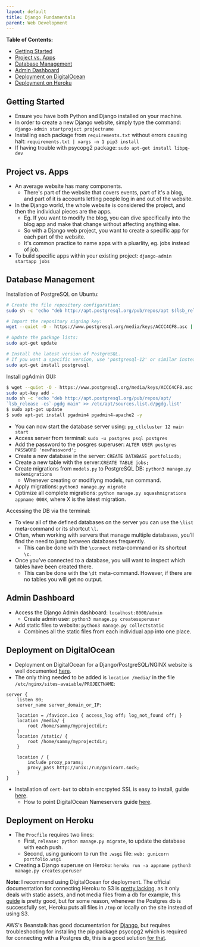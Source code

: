 ```yaml
---
layout: default
title: Django Fundamentals
parent: Web Development
---
```


**Table of Contents:**

- [Getting Started](#getting-started)
- [Project vs. Apps](#project-vs-apps)
- [Database Management](#database-management)
- [Admin Dashboard](#admin-dashboard)
- [Deployment on DigitalOcean](#deployment-on-digitalocean)
- [Deployment on Heroku](#deployment-on-heroku)

## Getting Started

- Ensure you have both Python and Django installed on your machine.
- In order to create a new Django website, simply type the command: `django-admin startproject projectname`
- Installing each package from `requirements.txt` without errors causing halt: `requirements.txt | xargs -n 1 pip3 install`
- If having trouble with psycopg2 package: `sudo apt-get install libpq-dev`

## Project vs. Apps

- An average website has many components.
  - There's part of the website that covers events, part of it's a blog, and part of it is accounts letting people log in and out of the website.
- In the Django world, the whole website is considered the project, and then the individual pieces are the apps.
  - Eg. If you want to modify the blog, you can dive specifically into the blog app and make that change without affecting anything else.
  - So with a Django web project, you want to create a specific app for each part of the website.
  - It's common practice to name apps with a pluarlity, eg. jobs instead of job.
- To build specific apps within your existing project: `django-admin startapp jobs`

## Database Management

Installation of PostgreSQL on Ubuntu:

```bash
# Create the file repository configuration:
sudo sh -c 'echo "deb http://apt.postgresql.org/pub/repos/apt $(lsb_release -cs)-pgdg main" > /etc/apt/sources.list.d/pgdg.list'

# Import the repository signing key:
wget --quiet -O - https://www.postgresql.org/media/keys/ACCC4CF8.asc | sudo apt-key add -

# Update the package lists:
sudo apt-get update

# Install the latest version of PostgreSQL.
# If you want a specific version, use 'postgresql-12' or similar instead of 'postgresql':
sudo apt-get install postgresql
```

Install pgAdmin GUI:

```bash
$ wget --quiet -O - https://www.postgresql.org/media/keys/ACCC4CF8.asc |
sudo apt-key add -
sudo sh -c 'echo "deb http://apt.postgresql.org/pub/repos/apt/
`lsb_release -cs`-pgdg main" >> /etc/apt/sources.list.d/pgdg.list'
$ sudo apt-get update
$ sudo apt-get install pgadmin4 pgadmin4-apache2 -y
```

- You can now start the database server using: `pg_ctlcluster 12 main start`
- Access server from terminal: `sudo -u postgres psql postgres`
- Add the password to the posgres superuser: `ALTER USER postgres PASSWORD 'newPassword';`
- Create a new database in the server: `CREATE DATABASE portfoliodb;`
- Create a new table with the server:`CREATE TABLE jobs;`
- Create migrations from `models.py` to PostgreSQL DB: `python3 manage.py makemigrations`
  - Whenever creating or modifiyng models, run command.
- Apply migrations: `python3 manage.py migrate`
- Optimize all complete migrations: `python manage.py squashmigrations appname 000X`, where X is the latest migration.

Accessing the DB via the terminal:

- To view all of the defined databases on the server you can use the `\list` meta-command or its shortcut `\l`.
- Often, when working with servers that manage multiple databases, you’ll find the need to jump between databases frequently.
  - This can be done with the `\connect` meta-command or its shortcut `\c`.
- Once you’ve connected to a database, you will want to inspect which tables have been created there.
  - This can be done with the `\dt` meta-command. However, if there are no tables you will get no output.

## Admin Dashboard

- Access the Django Admin dashboard: `localhost:8000/admin`
  - Create admin user: `python3 manage.py createsuperuser`
- Add static files to website: `python3 manage.py collectstatic`
  - Combines all the static files from each individual app into one place.

## Deployment on DigitalOcean

- Deployment on DigitalOcean for a Django/PostgreSQL/NGINX website is well documented [here](https://www.digitalocean.com/community/tutorials/how-to-set-up-django-with-postgres-nginx-and-gunicorn-on-ubuntu-18-04).
- The only thing needed to be added is `location /media/` in the file `/etc/nginx/sites-avaiable/PROJECTNAME`:

```
server {
    listen 80;
    server_name server_domain_or_IP;

    location = /favicon.ico { access_log off; log_not_found off; }
    location /media/ {
        root /home/sammy/myprojectdir;
    }
    location /static/ {
        root /home/sammy/myprojectdir;
    }

    location / {
        include proxy_params;
        proxy_pass http://unix:/run/gunicorn.sock;
    }
}
```

- Installation of `cert-bot` to obtain encrpyted SSL is easy to install, guide [here](https://certbot.eff.org/lets-encrypt/ubuntubionic-nginx).
  - How to point DigitalOcean Nameservers guide [here](https://www.digitalocean.com/community/tutorials/how-to-point-to-digitalocean-nameservers-from-common-domain-registrars).

## Deployment on Heroku

- The `Procfile` requires two lines:
  - First, `release: python manage.py migrate`, to update the database with each push.
  - Second, using gunicorn to run the `.wsgi` file: `web: gunicorn portfolio.wsgi`
- Creating a Django superuse on Heroku: `heroku run -a appname python3 manage.py createsuperuser`

**Note**: I recommend using DigitalOcean for deployment. The official documentation for connecting Heroku to S3 is [pretty lacking](https://devcenter.heroku.com/articles/s3), as it only deals with static assets, and not media files from a db for example, this [guide](https://www.caktusgroup.com/blog/2014/11/10/Using-Amazon-S3-to-store-your-Django-sites-static-and-media-files/) is pretty good, but for some reason, whenever the Postgres db is successfully set, Heroku puts all files in `/tmp` or locally on the site instead of using S3.

AWS's Beanstalk has good documentation for [Django](https://docs.aws.amazon.com/elasticbeanstalk/latest/dg/create-deploy-python-django.html), but requires troubleshooting for installing the pip package psycopg2 which is required for connecting with a Postgres db, this is a good solution [for that](https://stackoverflow.com/questions/17137346/psycopg2-on-amazon-elastic-beanstalk).
